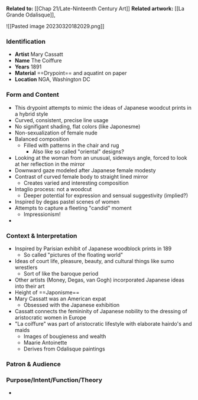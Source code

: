 **Related to:** [[Chap 21/Late-Ninteenth Century Art]]
**Related artwork:** [[La Grande Odalisque]], 

![[Pasted image 20230320182029.png]]

### Identification
- **Artist** Mary Cassatt 
- **Name** The Coiffure 
- **Years** 1891 
- **Material** ==Drypoint== and aquatint on paper
- **Location** NGA, Washington DC

### Form and Content
- This drypoint attempts to mimic the ideas of Japanese woodcut prints in a hybrid style
- Curved, consistent, precise line usage
- No signifigant shading, flat colors (like Japonesme)
- Non-sexualization of female nude
- Balanced composition
	- Filled with patterns in the chair and rug
		- Also like so called "oriental" designs?
- Looking at the woman from an unusual, sideways angle, forced to look at her reflection in the mirror
- Downward gaze modeled after Japanese female modesty
- Contrast of curved female body to straight lined mirror
	- Creates varied and interesting composition
- Intaglio process: not a woodcut
	- Deeper potential for expression and sensual suggestivity (implied?)
- Inspired by degas pastel scenes of women
- Attempts to capture a fleeting "candid" moment
	- Impressionism!
- 

### Context & Interpretation
- Inspired by Parisian exhibit of Japanese woodblock prints in 189
	- So called "pictures of the floating world"
- Ideas of court life, pleasure, beauty, and cultural things like sumo wrestlers
	- Sort of like the baroque period
- Other artists (Money, Degas, van Gogh) incorporated Japanese ideas into their art
- Height of ==Japonisme==
- Mary Cassatt was an American expat
	- Obsessed with the Japanese exhibition
- Cassatt connects the femininity of Japanese nobility to the dressing of aristocratic women in Europe
- "La coiffure" was part of aristocratic lifestyle with elaborate hairdo's and maids
	- Images of bougieness and wealth
	- Maarie Antoinette
	- Derives from Odalisque paintings

### Patron & Audience


### Purpose/Intent/Function/Theory
- 